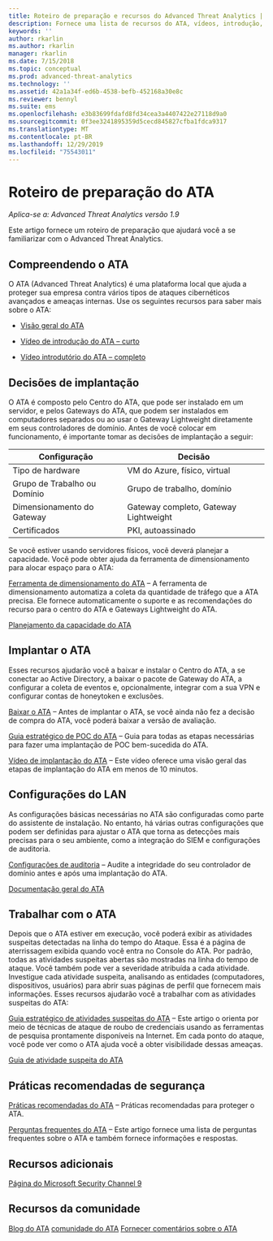 ```yaml
---
title: Roteiro de preparação e recursos do Advanced Threat Analytics | Microsoft Docs
description: Fornece uma lista de recursos do ATA, vídeos, introdução, implantação e links do roteiro de preparação.
keywords: ''
author: rkarlin
ms.author: rkarlin
manager: rkarlin
ms.date: 7/15/2018
ms.topic: conceptual
ms.prod: advanced-threat-analytics
ms.technology: ''
ms.assetid: 42a1a34f-ed6b-4538-befb-452168a30e8c
ms.reviewer: bennyl
ms.suite: ems
ms.openlocfilehash: e3b83699fdafd8fd34cea3a4407422e27118d9a0
ms.sourcegitcommit: 0f3ee3241895359d5cecd845827cfba1fdca9317
ms.translationtype: MT
ms.contentlocale: pt-BR
ms.lasthandoff: 12/29/2019
ms.locfileid: "75543011"
---
```

# <a name="ata-readiness-roadmap"></a>Roteiro de preparação do ATA 

*Aplica-se a: Advanced Threat Analytics versão 1.9*

Este artigo fornece um roteiro de preparação que ajudará você a se familiarizar com o Advanced Threat Analytics.

## <a name="understanding-ata"></a>Compreendendo o ATA

O ATA (Advanced Threat Analytics) é uma plataforma local que ajuda a proteger sua empresa contra vários tipos de ataques cibernéticos avançados e ameaças internas. Use os seguintes recursos para saber mais sobre o ATA:

- [Visão geral do ATA](what-is-ata.md)

- [Vídeo de introdução do ATA – curto](https://aka.ms/ATAShort)

- [Vídeo introdutório do ATA – completo](https://aka.ms/ATAVideo) 


## <a name="deployment-decisions"></a>Decisões de implantação

O ATA é composto pelo Centro do ATA, que pode ser instalado em um servidor, e pelos Gateways do ATA, que podem ser instalados em computadores separados ou ao usar o Gateway Lightweight diretamente em seus controladores de domínio. Antes de você colocar em funcionamento, é importante tomar as decisões de implantação a seguir:

|Configuração | Decisão |
|----|----|
|Tipo de hardware|VM do Azure, físico, virtual|
|Grupo de Trabalho ou Domínio|Grupo de trabalho, domínio|
|Dimensionamento do Gateway|Gateway completo, Gateway Lightweight|
|Certificados|PKI, autoassinado|

Se você estiver usando servidores físicos, você deverá planejar a capacidade. Você pode obter ajuda da ferramenta de dimensionamento para alocar espaço para o ATA:

[Ferramenta de dimensionamento do ATA](ata-capacity-planning.md) – A ferramenta de dimensionamento automatiza a coleta da quantidade de tráfego que a ATA precisa. Ele fornece automaticamente o suporte e as recomendações do recurso para o centro do ATA e Gateways Lightweight do ATA.


[Planejamento da capacidade do ATA](ata-capacity-planning.md)


## <a name="deploy-ata"></a>Implantar o ATA

Esses recursos ajudarão você a baixar e instalar o Centro do ATA, a se conectar ao Active Directory, a baixar o pacote de Gateway do ATA, a configurar a coleta de eventos e, opcionalmente, integrar com a sua VPN e configurar contas de honeytoken e exclusões.

[Baixar o ATA](https://aka.ms/ataeval) – Antes de implantar o ATA, se você ainda não fez a decisão de compra do ATA, você poderá baixar a versão de avaliação. 

[Guia estratégico de POC do ATA](https://aka.ms/atapoc) – Guia para todas as etapas necessárias para fazer uma implantação de POC bem-sucedida do ATA.

[Vídeo de implantação do ATA](https://channel9.msdn.com/Shows/Microsoft-Security/Overview-of-ATA-Deployment-in-10-Minutes) – Este vídeo oferece uma visão geral das etapas de implantação do ATA em menos de 10 minutos.

## <a name="ata-settings"></a>Configurações do LAN

As configurações básicas necessárias no ATA são configuradas como parte do assistente de instalação. No entanto, há várias outras configurações que podem ser definidas para ajustar o ATA que torna as detecções mais precisas para o seu ambiente, como a integração do SIEM e configurações de auditoria.

[Configurações de auditoria](https://aka.ms/ataauditingblog) – Audite a integridade do seu controlador de domínio antes e após uma implantação do ATA.

[Documentação geral do ATA](https://docs.microsoft.com/advanced-threat-analytics/)

## <a name="work-with-ata"></a>Trabalhar com o ATA

Depois que o ATA estiver em execução, você poderá exibir as atividades suspeitas detectadas na linha do tempo do Ataque. Essa é a página de aterrissagem exibida quando você entra no Console do ATA. Por padrão, todas as atividades suspeitas abertas são mostradas na linha do tempo de ataque. Você também pode ver a severidade atribuída a cada atividade. Investigue cada atividade suspeita, analisando as entidades (computadores, dispositivos, usuários) para abrir suas páginas de perfil que fornecem mais informações. Esses recursos ajudarão você a trabalhar com as atividades suspeitas do ATA:

[Guia estratégico de atividades suspeitas do ATA](https://aka.ms/ataplaybook) – Este artigo o orienta por meio de técnicas de ataque de roubo de credenciais usando as ferramentas de pesquisa prontamente disponíveis na Internet. Em cada ponto do ataque, você pode ver como o ATA ajuda você a obter visibilidade dessas ameaças.

[Guia de atividade suspeita do ATA](suspicious-activity-guide.md)



## <a name="security-best-practices"></a>Práticas recomendadas de segurança

[Práticas recomendadas do ATA](https://aka.ms/atasecbestpractices) – Práticas recomendadas para proteger o ATA.

[Perguntas frequentes do ATA](ata-technical-faq.md) – Este artigo fornece uma lista de perguntas frequentes sobre o ATA e também fornece informações e respostas.

## <a name="additional-resources"></a>Recursos adicionais

[Página do Microsoft Security Channel 9](https://channel9.msdn.com/Shows/Microsoft-Security/)

## <a name="community-resources"></a>Recursos da comunidade

[Blog do ATA](https://aka.ms/ATABlog)
[comunidade do ATA](https://aka.ms/ATACommunity)
[Fornecer comentários sobre o ATA](https://aka.ms/ATAUserVoice)
